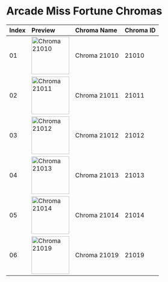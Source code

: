 # Arcade Miss Fortune Chromas

| Index | Preview | Chroma Name | Chroma ID |
|:---|:---|:---|:---|
| 01 | <img src='https://raw.communitydragon.org/latest/plugins/rcp-be-lol-game-data/global/default/v1/champion-chroma-images/21/21010.png' alt='Chroma 21010' width='100'> | Chroma 21010 | 21010 |
| 02 | <img src='https://raw.communitydragon.org/latest/plugins/rcp-be-lol-game-data/global/default/v1/champion-chroma-images/21/21011.png' alt='Chroma 21011' width='100'> | Chroma 21011 | 21011 |
| 03 | <img src='https://raw.communitydragon.org/latest/plugins/rcp-be-lol-game-data/global/default/v1/champion-chroma-images/21/21012.png' alt='Chroma 21012' width='100'> | Chroma 21012 | 21012 |
| 04 | <img src='https://raw.communitydragon.org/latest/plugins/rcp-be-lol-game-data/global/default/v1/champion-chroma-images/21/21013.png' alt='Chroma 21013' width='100'> | Chroma 21013 | 21013 |
| 05 | <img src='https://raw.communitydragon.org/latest/plugins/rcp-be-lol-game-data/global/default/v1/champion-chroma-images/21/21014.png' alt='Chroma 21014' width='100'> | Chroma 21014 | 21014 |
| 06 | <img src='https://raw.communitydragon.org/latest/plugins/rcp-be-lol-game-data/global/default/v1/champion-chroma-images/21/21019.png' alt='Chroma 21019' width='100'> | Chroma 21019 | 21019 |
